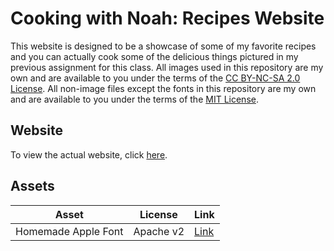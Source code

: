 # Cooking with Noah: Recipes Website

This website is designed to be a showcase of some of my favorite recipes and you can actually cook some of the delicious things pictured in my previous assignment for this class.
All images used in this repository are my own and are available to you under the terms of the [CC BY-NC-SA 2.0 License](https://creativecommons.org/licenses/by-nc-sa/2.0/).
All non-image files except the fonts in this repository are my own and are available to you under the terms of the [MIT License](https://github.com/boredhero/website-portfolio-2021spring/blob/gh-pages/LICENSE.md).

## Website

To view the actual website, click [here](https://boredhero.github.io/website-portfolio-2021spring/index.html).

## Assets

| Asset | License | Link |
| -| - | - |
| Homemade Apple Font | Apache v2 | [Link](https://fonts.google.com/specimen/Homemade+Apple?category=Handwriting#standard-styles) |